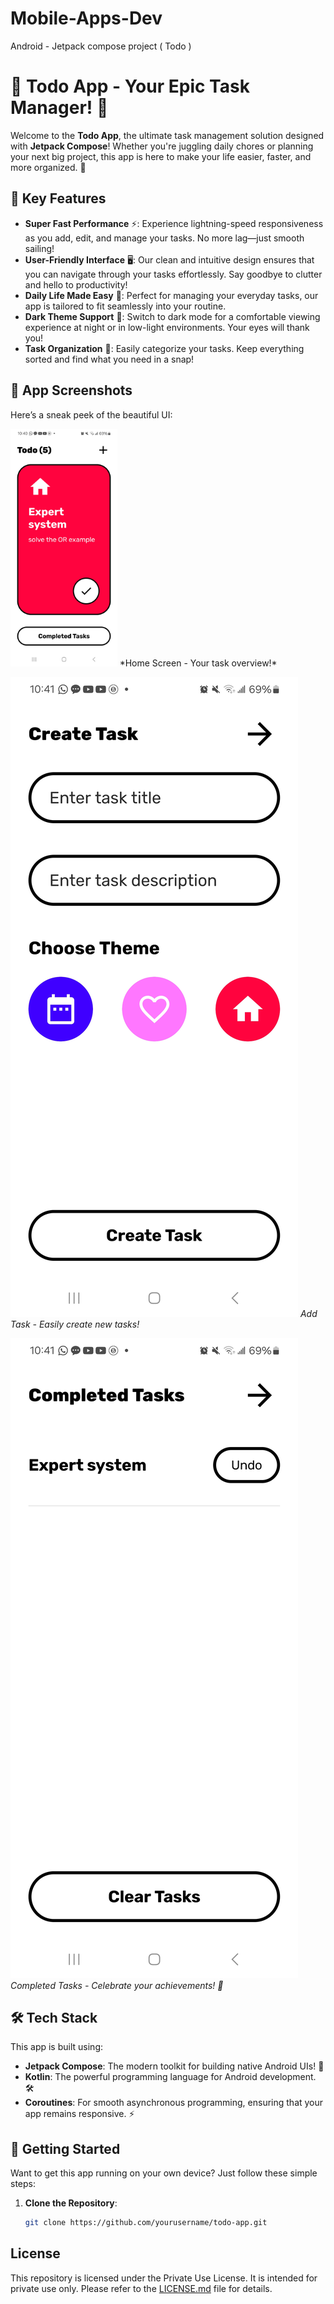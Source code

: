 # Mobile-Apps-Dev
Android - Jetpack compose project ( Todo )

# 🚀 Todo App - Your Epic Task Manager! 📝

Welcome to the **Todo App**, the ultimate task management solution designed with **Jetpack Compose**! Whether you're juggling daily chores or planning your next big project, this app is here to make your life easier, faster, and more organized. 🌟

## 🎉 Key Features

- **Super Fast Performance** ⚡: Experience lightning-speed responsiveness as you add, edit, and manage your tasks. No more lag—just smooth sailing!
- **User-Friendly Interface** 🖥️: Our clean and intuitive design ensures that you can navigate through your tasks effortlessly. Say goodbye to clutter and hello to productivity!
- **Daily Life Made Easy** 🌈: Perfect for managing your everyday tasks, our app is tailored to fit seamlessly into your routine.
- **Dark Theme Support** 🌙: Switch to dark mode for a comfortable viewing experience at night or in low-light environments. Your eyes will thank you!
- **Task Organization** 📂: Easily categorize your tasks. Keep everything sorted and find what you need in a snap!

## 📸 App Screenshots

Here’s a sneak peek of the beautiful UI:

<img src="media/home_screen.jpg" style="height:380px; width:auto; object-fit:cover;">
*Home Screen - Your task overview!*

![Add Task Screen](media/add_task_screen.jpg)
*Add Task - Easily create new tasks!*

![Completed Tasks](media/completed_tasks.jpg)
*Completed Tasks - Celebrate your achievements! 🎉*

## 🛠️ Tech Stack

This app is built using:

- **Jetpack Compose**: The modern toolkit for building native Android UIs! 🎨
- **Kotlin**: The powerful programming language for Android development. 🛠️
- **Coroutines**: For smooth asynchronous programming, ensuring that your app remains responsive. ⚡

## 🚀 Getting Started

Want to get this app running on your own device? Just follow these simple steps:

1. **Clone the Repository**:
   ```bash
   git clone https://github.com/yourusername/todo-app.git

## License

This repository is licensed under the Private Use License. It is intended for private use only. Please refer to the [LICENSE.md](LICENSE.md) file for details.
